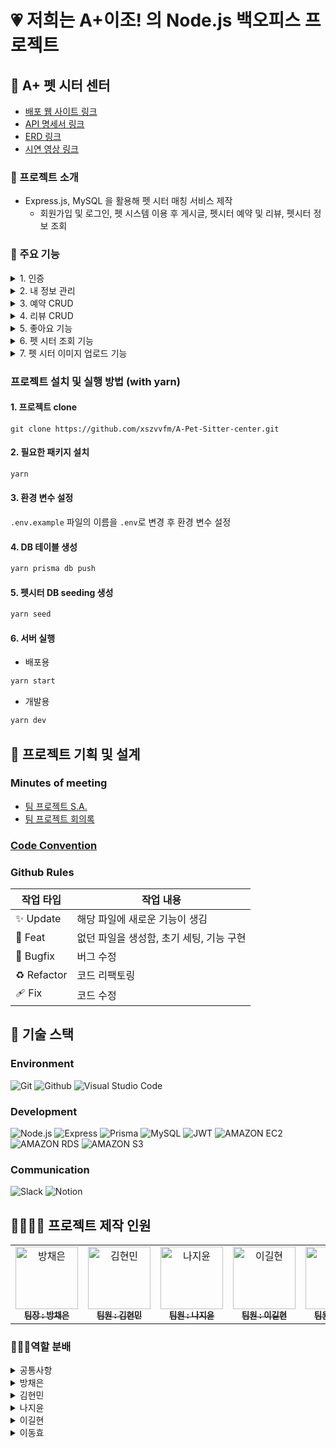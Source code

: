 # 💗 저희는 A+이조! 의 Node.js 백오피스 프로젝트

## 🐶 A+ 펫 시터 센터

- [배포 웹 사이트 링크](http://xszvvfm.shop:3500/api)
- [API 명세서 링크](https://www.notion.so/teamsparta/013ef3c01a964ae4b46aec521b116175?v=e380d7488baf4abcb07d5f45a362fe5d)
- [ERD 링크](https://drawsql.app/teams/kimmin889/diagrams/pet)
- [시연 영상 링크](https://youtu.be/PSA93Qxewow)

### 📝 프로젝트 소개

- Express.js, MySQL 을 활용해 펫 시터 매칭 서비스 제작
  - 회원가입 및 로그인, 펫 시스템 이용 후 게시글, 펫시터 예약 및 리뷰, 펫시터 정보 조회

### 📌 주요 기능

<details>
  <summary>1. 인증</summary>
  <div markdown="1">
    <ul>
      <li>회원가입 : 사용자는 이메일과 패스워드, 사용자 이름을 입력하여 회원가입 할 수 있습니다.</li>
      <li> 로그인 : 회원가입에 성공한 사용자는 이메일과 패스워드를 통하여 로그인 할 수 있습니다.</li>
      <li>로그아웃 : 로그인한 사용자의 리프레쉬 토큰이 삭제됩니다.</li>
      <li>토큰 재발급 : 만료된 액세스 토큰을 리프레쉬 토큰을 사용하여 재발급합니다.</li>
    </ul>
  </div>
</details>

<details>
  <summary>2. 내 정보 관리</summary>
  <div markdown="2">
    <ul>
      <li>내 정보 조회 : 로그인한 사용자는 본인의 정보를 조회할 수 있습니다.</li>
      <li>내 정보 수정 : 로그인한 사용자는 본인의 이름을 수정할 수 있습니다.</li>
    </ul>
  </div>
</details>

<details>
  <summary>3. 예약 CRUD</summary>
  <div markdown="3">
    <ul>
      <li>예약 생성 : 로그인한 사용자는 예약을 생성할 수 있습니다.</li>
      <li>예약 목록 조회 : 로그인한 사용자는 본인의 전체 예약 목록을 조회할 수 있습니다.</li>
      <li>예약 상세 조회 : 로그인한 사용자는 본인의 상세 예약 목록을 조회할 수 있습니다.</li>
      <li>예약 수정 : 로그인한 사용자는 본인의 예약을 수정할 수 있습니다.</li>
      <li>예약 삭제 : 로그인한 사용자는 본인의 예약을 삭제할 수 있습니다.</li>
    </ul>
  </div>
</details>

<details>
  <summary>4. 리뷰 CRUD</summary>
  <div markdown="4">
    <ul>
      <li>리뷰 작성 : 로그인한 사용자는 리뷰를 작성할 수 있습니다.</li>
      <li>본인의 리뷰 조회 : 로그인한 사용자는 본인이 작성한 리뷰를 조회할 수 있습니다.</li>
      <li>펫 시터의 리뷰 전체 조회 : 펫 시터는 펫 시터 본인에게 작성된 리뷰 전체 목록을 조회할 수 있습니다.</li>
      <li>리뷰 수정 :로그인한 사용자는 본인이 작성한 리뷰를 수정할 수 있습니다.</li>
      <li>리뷰 삭제 : 로그인한 사용자는 본인이 작성한 리뷰를 삭제할 수 있습니다.</li>
    </ul>
  </div>
</details>

<details>
  <summary>5. 좋아요 기능</summary>
  <div markdown="5">
    <ul>
      <li>리뷰 좋아요 : 로그인한 사용자는 리뷰에 '좋아요'를 표시할 수 있습니다.</li>
      <li>리뷰 좋아요 해제 : 로그인한 사용자는 리뷰에 '좋아요'를 해제할 수 있습니다.</li>
    </ul>
  </div>
</details>

<details>
  <summary>6. 펫 시터 조회 기능</summary>
  <div markdown="6">
    <ul>
      <li>펫 시터 목록 조회 : 모든 사용자는 펫 시터의 목록을 조회할 수 있습니다.</li>
      <li>펫 시터 상세 조회 : 모든 사용자는 펫 시터의 상세 정보를 조회할 수 있습니다.</li>
    </ul>
  </div>
</details>

<details>
  <summary>7. 펫 시터 이미지 업로드 기능</summary>
  <div markdown="7">
    <ul>
      <li>이미지 업로드 : 펫 시터는 본인의 프로필에 이미지를 업로드할 수 있습니다.</li>
    </ul>
  </div>
</details>

### 프로젝트 설치 및 실행 방법 (with yarn)

#### 1. 프로젝트 clone

```
git clone https://github.com/xszvvfm/A-Pet-Sitter-center.git
```

#### 2. 필요한 패키지 설치

```sh
yarn
```

#### 3. 환경 변수 설정

`.env.example` 파일의 이름을 `.env`로 변경 후 환경 변수 설정

#### 4. DB 테이블 생성

```sh
yarn prisma db push
```

#### 5. 펫시터 DB seeding 생성

```sh
yarn seed
```

#### 6. 서버 실행

- 배포용

```sh
yarn start
```

- 개발용

```sh
yarn dev
```

## 📜 프로젝트 기획 및 설계

### Minutes of meeting

- [팀 프로젝트 S.A.](https://teamsparta.notion.site/A-6d6e10a352de476297d8fc4bf5822135)
- [팀 프로젝트 회의록](https://teamsparta.notion.site/5fdb8770bced4b7eba645f251e1a6d5f?v=84a22462053945a8a0e040e59248f1c1)

### [Code Convention](https://teamsparta.notion.site/Code-Convention-469306858b9742e09cad38849c9c6123)

### Github Rules

| 작업 타입   | 작업 내용                                |
| ----------- | ---------------------------------------- |
| ✨ Update   | 해당 파일에 새로운 기능이 생김           |
| 🎉 Feat     | 없던 파일을 생성함, 초기 세팅, 기능 구현 |
| 🐛 Bugfix   | 버그 수정                                |
| ♻️ Refactor | 코드 리팩토링                            |
| 🩹 Fix      | 코드 수정                                |

## 📌 기술 스택

### Environment

![Git](https://img.shields.io/badge/git-F05032?style=for-the-badge&logo=git&logoColor=white)
![Github](https://img.shields.io/badge/github-181717?style=for-the-badge&logo=github&logoColor=white)
![Visual Studio Code](https://img.shields.io/badge/Vscode-007ACC?style=for-the-badge&logo=visualstudiocode&logoColor=white)

### Development

![Node.js](https://img.shields.io/badge/Node.js-339933?style=for-the-badge&logo=Node.js&logoColor=white)
![Express](https://img.shields.io/badge/Express-000000?style=for-the-badge&logo=express&logoColor=white)
![Prisma](https://img.shields.io/badge/Prisma-2D3748?style=for-the-badge&logo=prisma&logoColor=white)
![MySQL](https://img.shields.io/badge/MySQL-4479A1?style=for-the-badge&logo=mysql&logoColor=white)
![JWT](https://img.shields.io/badge/JWT-000000?style=for-the-badge&logo=JSON%20web%20tokens&logoColor=white)
![AMAZON EC2](https://img.shields.io/badge/Amazon%20EC2-FF9900?style=for-the-badge&logo=Amazon%20EC2&logoColor=white)
![AMAZON RDS](https://img.shields.io/badge/amazonrds-527FFF?style=for-the-badge&logo=amazonrds&logoColor=white)
![AMAZON S3](https://img.shields.io/badge/Amazon%20S3-569A31?style=for-the-badge&logo=Amazon%20S3&logoColor=white)

### Communication

![Slack](https://img.shields.io/badge/Slack-4A154B?style=for-the-badge&logo=Slack&logoColor=white)
![Notion](https://img.shields.io/badge/Notion-000000?style=for-the-badge&logo=Notion&logoColor=white)

## 👨‍👨‍👦‍👦 프로젝트 제작 인원

<table>
  <tbody>
    <tr>
      <td align="center"><a href="https://github.com/xszvvfm"><img src="https://avatars.githubusercontent.com/u/161733851?v=4" width="100px;" alt="방채은"/><br /><sub><b> 팀장 : 방채은 </b></sub></a><br /></td>
      <td align="center"><a href="https://github.com/gus11als"><img src="https://avatars.githubusercontent.com/u/102670376?v=4" width="100px;" alt="김현민"/><br /><sub><b> 팀원 : 김현민 </b></sub></a><br /></td>
      <td align="center"><a href="https://github.com/jiyoon-na"><img src="https://avatars.githubusercontent.com/u/164995957?v=4" width="100px;" alt="나지윤"/><br /><sub><b> 팀원 : 나지윤 </b></sub></a><br /></td>
      <td align="center"><a href="https://github.com/leegilhyeon"><img src="https://avatars.githubusercontent.com/u/164996803?v=4" width="100px;" alt="이길현"/><br /><sub><b> 팀원 : 이길현 </b></sub></a><br /></td>
      <td align="center"><a href="https://github.com/hyodong2"><img src="https://avatars.githubusercontent.com/u/167263781?v=4" width="100px;" alt="이동효"/><br /><sub><b> 팀원 : 이동효 </b></sub></a><br /></td>
    </tr>
  </tbody>
</table>

### 👩‍👩‍👦역할 분배

<details>
  <summary>공통사항</summary>
  <div markdown="1">
    <ul>
      <li>API 명세서 작성</li>
      <li>ERD 작성</li>
      <li>스키마 모델 작성</li>
      <li>발표 자료 및 대본 작성</li>
    </ul>
  </div>
</details>

<details>
  <summary>방채은</summary>
  <div markdown="2">
    <ul>
      <li>예약 생성, 목록 조회 및 삭제</li>
      <li>README.md</li>
      <li>배포</li>
    </ul>
  </div>
</details>

<details>
  <summary>김현민</summary>
  <div markdown="3">
    <ul>
      <li>리뷰 CRUD</li>
      <li>리뷰 좋아요 기능</li>
      <li>펫 시터 목록 조회 및 상세 조회</li>
      <li>multer를 이용한 펫 시터 프로필 이미지 업로드</li>
      <li>AWS S3 구성 및 설정</li>
    </ul>
  </div>
</details>

<details>
  <summary>나지윤</summary>
  <div markdown="4">
    <ul>
      <li>예약 상세 조회 및 수정</li>
      <li>발표 영상 편집</li>
    </ul>
  </div>
</details>

<details>
  <summary>이길현</summary>
  <div markdown="5">
    <ul>
      <li>인증 (회원가입, 로그인, 로그아웃)</li>
      <li>Access Token, Refresh Token, 인가 미들웨어</li>
      <li>내 정보 조회 및 수정</li>
      <li>README.md</li>
    </ul>
  </div>
</details>

<details>
  <summary>이동효</summary>
  <div markdown="6">
    <ul>
      <li>예약 생성, 조회</li>
      <li>발표</li>
    </ul>
  </div>
</details>
